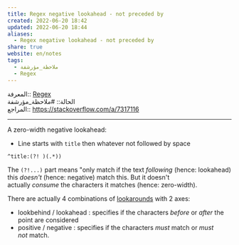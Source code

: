 ```yaml
---  
title: Regex negative lookahead - not preceded by  
created: 2022-06-20 18:42  
updated: 2022-06-20 18:44  
aliases:  
  - Regex negative lookahead - not preceded by  
share: true  
website: en/notes  
tags:  
  - ملاحظة_مؤرشفة  
  - Regex  
---  
```

  
  
  
المعرفة:: [Regex](Regex.md)  
الحالة:: #ملاحظة_مؤرشفة  
المراجع:: <https://stackoverflow.com/a/7317116>  
  
---  
  
A zero-width negative lookahead:  
  
- Line starts with `title` then whatever not followed by space  
  
```  
^title:(?! )(.*))  
```  
  
The `(?!...)` part means "only match if the text *following* (hence: lookahead) this *doesn't* (hence: negative) match this. But it doesn't actually *consume* the characters it matches (hence: zero-width).  
  
There are actually 4 combinations of [lookarounds](http://www.regular-expressions.info/lookaround.html) with 2 axes:  
  
- lookbehind / lookahead : specifies if the characters *before* or *after* the point are considered  
- positive / negative : specifies if the characters *must* match or *must not* match.  
